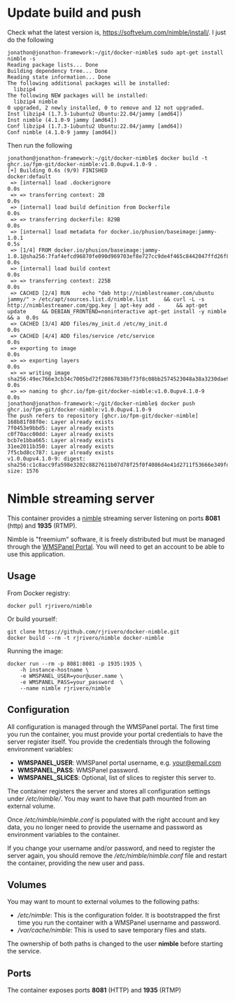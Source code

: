 Update build and push
=======================
Check what the latest version is, https://softvelum.com/nimble/install/. I just do the following
```
jonathon@jonathon-framework:~/git/docker-nimble$ sudo apt-get install nimble -s 
Reading package lists... Done
Building dependency tree... Done
Reading state information... Done
The following additional packages will be installed:
  libzip4
The following NEW packages will be installed:
  libzip4 nimble
0 upgraded, 2 newly installed, 0 to remove and 12 not upgraded.
Inst libzip4 (1.7.3-1ubuntu2 Ubuntu:22.04/jammy [amd64])
Inst nimble (4.1.0-9 jammy [amd64])
Conf libzip4 (1.7.3-1ubuntu2 Ubuntu:22.04/jammy [amd64])
Conf nimble (4.1.0-9 jammy [amd64])
```

Then run the following

```
jonathon@jonathon-framework:~/git/docker-nimble$ docker build -t ghcr.io/fpm-git/docker-nimble:v1.0.0upv4.1.0-9 .
[+] Building 0.6s (9/9) FINISHED                                                                                                                                                                                                                                           docker:default
 => [internal] load .dockerignore                                                                                                                                                                                                                                                    0.0s
 => => transferring context: 2B                                                                                                                                                                                                                                                      0.0s
 => [internal] load build definition from Dockerfile                                                                                                                                                                                                                                 0.0s
 => => transferring dockerfile: 829B                                                                                                                                                                                                                                                 0.0s
 => [internal] load metadata for docker.io/phusion/baseimage:jammy-1.0.1                                                                                                                                                                                                             0.5s
 => [1/4] FROM docker.io/phusion/baseimage:jammy-1.0.1@sha256:7faf4efcd96870fe090d969703ef8e727cc9de4f465c8442047ffd26f8094e6b                                                                                                                                                       0.0s
 => [internal] load build context                                                                                                                                                                                                                                                    0.0s
 => => transferring context: 225B                                                                                                                                                                                                                                                    0.0s
 => CACHED [2/4] RUN    echo "deb http://nimblestreamer.com/ubuntu jammy/" > /etc/apt/sources.list.d/nimble.list     && curl -L -s http://nimblestreamer.com/gpg.key | apt-key add -     && apt-get update     && DEBIAN_FRONTEND=noninteractive apt-get install -y nimble     && a  0.0s
 => CACHED [3/4] ADD files/my_init.d /etc/my_init.d                                                                                                                                                                                                                                  0.0s
 => CACHED [4/4] ADD files/service /etc/service                                                                                                                                                                                                                                      0.0s
 => exporting to image                                                                                                                                                                                                                                                               0.0s
 => => exporting layers                                                                                                                                                                                                                                                              0.0s
 => => writing image sha256:49ec766e3cb34c7005bd72f20867838bf73f8c08bb2574523048a38a3230dae9                                                                                                                                                                                         0.0s
 => => naming to ghcr.io/fpm-git/docker-nimble:v1.0.0upv4.1.0-9                                                                                                                                                                                                                      0.0s
jonathon@jonathon-framework:~/git/docker-nimble$ docker push ghcr.io/fpm-git/docker-nimble:v1.0.0upv4.1.0-9
The push refers to repository [ghcr.io/fpm-git/docker-nimble]
168b81f88f0e: Layer already exists 
7f0453e9bbd5: Layer already exists 
c0f70acc00dd: Layer already exists 
bcb7e1bba665: Layer already exists 
31ee2011b350: Layer already exists 
7f5cbd8cc787: Layer already exists 
v1.0.0upv4.1.0-9: digest: sha256:c1c8acc9fa598e3202c8827611b07d78f25f0f4086d4e41d2711f53666e349fd size: 1576
```


Nimble streaming server
=======================

This container provides a [nimble](https://es.wmspanel.com/nimble) streaming server listening on ports **8081** (http) and **1935** (RTMP).

Nimble is "freemium" software, it is freely distributed but must be managed through the [WMSPanel Portal](https://wmspanel.com/). You will need to get an account to be able to use this application.

Usage
-----

From Docker registry:

```
docker pull rjrivero/nimble
```

Or build yourself:

```
git clone https://github.com/rjrivero/docker-nimble.git
docker build --rm -t rjrivero/nimble docker-nimble
```

Running the image:

```
docker run --rm -p 8081:8081 -p 1935:1935 \
    -h instance-hostname \
    -e WMSPANEL_USER=your@user.name \
    -e WMSPANEL_PASS=your_password  \
    --name nimble rjrivero/nimble
```

Configuration
-------------

All configuration is managed through the WMSPanel portal. The first time you run the container, you must provide your portal credentials to have the server register itself. You provide the credentials through the following environment variables:

  - **WMSPANEL_USER**: WMSPanel portal username, e.g. your@email.com
  - **WMSPANEL_PASS**: WMSPanel password.
  - **WMSPANEL_SLICES**: Optional, list of slices to register this server to.

The container registers the server and stores all configuration settings under */etc/nimble/*. You may want to have that path mounted from an external volume.

Once */etc/nimble/nimble.conf* is populated with the right account and key data, you no longer need to provide the username and password as environment variables to the container.

If you change your username and/or password, and need to register the server again, you should remove the */etc/nimble/nimble.conf* file and restart the container, providing the new user and pass.

Volumes
-------

You may want to mount to external volumes to the following paths:

  - */etc/nimble*: This is the configuration folder. It is bootstrapped the first time you run the container with a WMSPanel username and password.
  - */var/cache/nimble*: This is used to save temporary files and stats.

The ownership of both paths is changed to the user **nimble** before starting the service.

Ports
-----

The container exposes ports **8081** (HTTP) and **1935** (RTMP)
